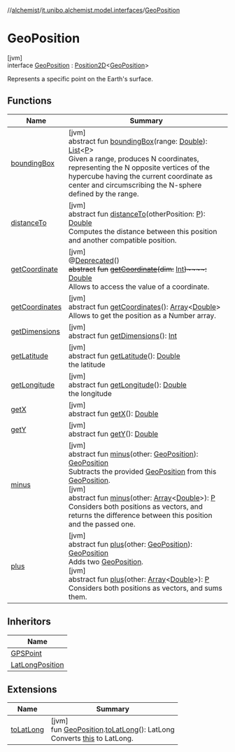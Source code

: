 //[alchemist](../../../index.md)/[it.unibo.alchemist.model.interfaces](../index.md)/[GeoPosition](index.md)

# GeoPosition

[jvm]\
interface [GeoPosition](index.md) : [Position2D](../-position2-d/index.md)<[GeoPosition](index.md)> 

Represents a specific point on the Earth's surface.

## Functions

| Name | Summary |
|---|---|
| [boundingBox](../-g-p-s-point/index.md#-1470108373%2FFunctions%2F-267951372) | [jvm]<br>abstract fun [boundingBox](../-g-p-s-point/index.md#-1470108373%2FFunctions%2F-267951372)(range: [Double](https://kotlinlang.org/api/latest/jvm/stdlib/kotlin/-double/index.html)): [List](https://docs.oracle.com/javase/8/docs/api/java/util/List.html)<[P](../-benchmarkable-environment/index.md)><br>Given a range, produces N coordinates, representing the N opposite vertices of the hypercube having the current coordinate as center and circumscribing the N-sphere defined by the range. |
| [distanceTo](../-g-p-s-point/index.md#-346428117%2FFunctions%2F-267951372) | [jvm]<br>abstract fun [distanceTo](../-g-p-s-point/index.md#-346428117%2FFunctions%2F-267951372)(otherPosition: [P](../-benchmarkable-environment/index.md)): [Double](https://kotlinlang.org/api/latest/jvm/stdlib/kotlin/-double/index.html)<br>Computes the distance between this position and another compatible position. |
| [getCoordinate](get-coordinate.md) | [jvm]<br>@[Deprecated](https://docs.oracle.com/javase/8/docs/api/java/lang/Deprecated.html)()<br>~~abstract~~ ~~fun~~ [~~getCoordinate~~](get-coordinate.md)~~(~~~~dim~~~~:~~ [Int](https://kotlinlang.org/api/latest/jvm/stdlib/kotlin/-int/index.html)~~)~~~~:~~ [Double](https://kotlinlang.org/api/latest/jvm/stdlib/kotlin/-double/index.html)<br>Allows to access the value of a coordinate. |
| [getCoordinates](../-g-p-s-point/index.md#1594970258%2FFunctions%2F-267951372) | [jvm]<br>abstract fun [getCoordinates](../-g-p-s-point/index.md#1594970258%2FFunctions%2F-267951372)(): [Array](https://kotlinlang.org/api/latest/jvm/stdlib/kotlin/-array/index.html)<[Double](https://kotlinlang.org/api/latest/jvm/stdlib/kotlin/-double/index.html)><br>Allows to get the position as a Number array. |
| [getDimensions](../-g-p-s-point/index.md#-269418464%2FFunctions%2F-267951372) | [jvm]<br>abstract fun [getDimensions](../-g-p-s-point/index.md#-269418464%2FFunctions%2F-267951372)(): [Int](https://kotlinlang.org/api/latest/jvm/stdlib/kotlin/-int/index.html) |
| [getLatitude](get-latitude.md) | [jvm]<br>abstract fun [getLatitude](get-latitude.md)(): [Double](https://kotlinlang.org/api/latest/jvm/stdlib/kotlin/-double/index.html)<br>the latitude |
| [getLongitude](get-longitude.md) | [jvm]<br>abstract fun [getLongitude](get-longitude.md)(): [Double](https://kotlinlang.org/api/latest/jvm/stdlib/kotlin/-double/index.html)<br>the longitude |
| [getX](../-g-p-s-point/index.md#-585176761%2FFunctions%2F-267951372) | [jvm]<br>abstract fun [getX](../-g-p-s-point/index.md#-585176761%2FFunctions%2F-267951372)(): [Double](https://kotlinlang.org/api/latest/jvm/stdlib/kotlin/-double/index.html) |
| [getY](../-g-p-s-point/index.md#-554156954%2FFunctions%2F-267951372) | [jvm]<br>abstract fun [getY](../-g-p-s-point/index.md#-554156954%2FFunctions%2F-267951372)(): [Double](https://kotlinlang.org/api/latest/jvm/stdlib/kotlin/-double/index.html) |
| [minus](minus.md) | [jvm]<br>abstract fun [minus](minus.md)(other: [GeoPosition](index.md)): [GeoPosition](index.md)<br>Subtracts the provided [GeoPosition](index.md) from this [GeoPosition](index.md).<br>[jvm]<br>abstract fun [minus](../-g-p-s-point/index.md#1854457792%2FFunctions%2F-267951372)(other: [Array](https://kotlinlang.org/api/latest/jvm/stdlib/kotlin/-array/index.html)<[Double](https://kotlinlang.org/api/latest/jvm/stdlib/kotlin/-double/index.html)>): [P](../-benchmarkable-environment/index.md)<br>Considers both positions as vectors, and returns the difference between this position and the passed one. |
| [plus](plus.md) | [jvm]<br>abstract fun [plus](plus.md)(other: [GeoPosition](index.md)): [GeoPosition](index.md)<br>Adds two [GeoPosition](index.md).<br>[jvm]<br>abstract fun [plus](../-g-p-s-point/index.md#-1455048310%2FFunctions%2F-267951372)(other: [Array](https://kotlinlang.org/api/latest/jvm/stdlib/kotlin/-array/index.html)<[Double](https://kotlinlang.org/api/latest/jvm/stdlib/kotlin/-double/index.html)>): [P](../-benchmarkable-environment/index.md)<br>Considers both positions as vectors, and sums them. |

## Inheritors

| Name |
|---|
| [GPSPoint](../-g-p-s-point/index.md) |
| [LatLongPosition](../../it.unibo.alchemist.model.implementations.positions/-lat-long-position/index.md) |

## Extensions

| Name | Summary |
|---|---|
| [toLatLong](../../it.unibo.alchemist.wormhole.implementation/to-lat-long.md) | [jvm]<br>fun [GeoPosition](index.md).[toLatLong](../../it.unibo.alchemist.wormhole.implementation/to-lat-long.md)(): LatLong<br>Converts [this](index.md) to LatLong. |
